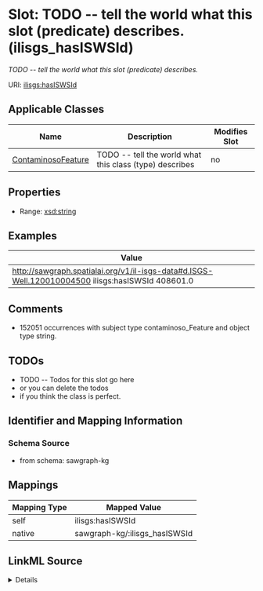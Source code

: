 

# Slot: TODO -- tell the world what this slot (predicate) describes. (ilisgs_hasISWSId)


_TODO -- tell the world what this slot (predicate) describes._





URI: [ilisgs:hasISWSId](http://sawgraph.spatialai.org/v1/il-isgs#hasISWSId)



<!-- no inheritance hierarchy -->





## Applicable Classes

| Name | Description | Modifies Slot |
| --- | --- | --- |
| [ContaminosoFeature](../classes/ContaminosoFeature.md) | TODO -- tell the world what this class (type) describes |  no  |







## Properties

* Range: [xsd:string](http://www.w3.org/2001/XMLSchema#string)






## Examples

| Value |
| --- |
| http://sawgraph.spatialai.org/v1/il-isgs-data#d.ISGS-Well.120010004500 ilisgs:hasISWSId 408601.0 |

## Comments

* 152051 occurrences with subject type contaminoso_Feature and object type string.

## TODOs

* TODO -- Todos for this slot go here
* or you can delete the todos
* if you think the class is perfect.

## Identifier and Mapping Information







### Schema Source


* from schema: sawgraph-kg




## Mappings

| Mapping Type | Mapped Value |
| ---  | ---  |
| self | ilisgs:hasISWSId |
| native | sawgraph-kg/:ilisgs_hasISWSId |




## LinkML Source

<details>
```yaml
name: ilisgs_hasISWSId
description: TODO -- tell the world what this slot (predicate) describes.
title: TODO -- tell the world what this slot (predicate) describes.
todos:
- TODO -- Todos for this slot go here
- or you can delete the todos
- if you think the class is perfect.
comments:
- 152051 occurrences with subject type contaminoso_Feature and object type string.
examples:
- value: http://sawgraph.spatialai.org/v1/il-isgs-data#d.ISGS-Well.120010004500 ilisgs:hasISWSId
    408601.0
from_schema: sawgraph-kg
rank: 1000
slot_uri: ilisgs:hasISWSId
alias: ilisgs_hasISWSId
domain_of:
- contaminoso_Feature
range: string

```
</details>